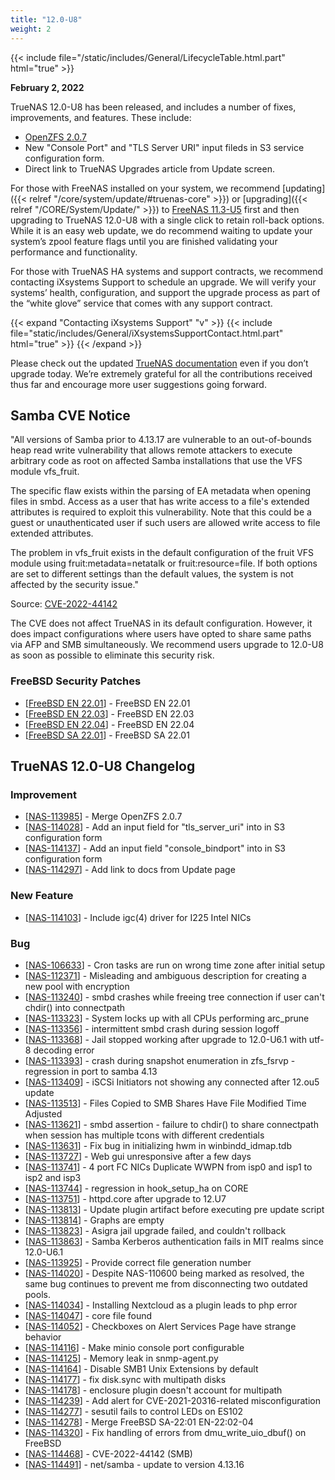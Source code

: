 ```yaml
---
title: "12.0-U8"
weight: 2
---
```


{{< include file="/static/includes/General/LifecycleTable.html.part" html="true" >}}

**February 2, 2022**

TrueNAS 12.0-U8 has been released, and includes a number of fixes, improvements, and features. These include:

* [OpenZFS 2.0.7](https://github.com/openzfs/zfs/releases/tag/zfs-2.0.7)
* New "Console Port" and "TLS Server URI" input fileds in S3 service configuration form.
* Direct link to TrueNAS Upgrades article from Update screen.

For those with FreeNAS installed on your system, we recommend [updating]({{< relref "/core/system/update/#truenas-core" >}}) or [upgrading]({{< relref "/CORE/System/Update/" >}}) to [FreeNAS 11.3-U5](https://download.freenas.org/) first and then upgrading to TrueNAS 12.0-U8 with a single click to retain roll-back options. While it is an easy web update, we do recommend waiting to update your system’s zpool feature flags until you are finished validating your performance and functionality.

For those with TrueNAS HA systems and support contracts, we recommend contacting iXsystems Support to schedule an upgrade. We will verify your systems’ health, configuration, and support the upgrade process as part of the “white glove” service that comes with any support contract.

{{< expand "Contacting iXsystems Support" "v" >}}
{{< include file="static/includes/General/iXsystemsSupportContact.html.part" html="true" >}}
{{< /expand >}}

Please check out the updated [TrueNAS documentation](https://www.truenas.com/docs/) even if you don’t upgrade today. We’re extremely grateful for all the contributions received thus far and encourage more user suggestions going forward.

## Samba CVE Notice

"All versions of Samba prior to 4.13.17 are vulnerable to an
out-of-bounds heap read write vulnerability that allows remote
attackers to execute arbitrary code as root on affected Samba
installations that use the VFS module vfs_fruit.

The specific flaw exists within the parsing of EA metadata when
opening files in smbd. Access as a user that has write access to a
file's extended attributes is required to exploit this
vulnerability. Note that this could be a guest or unauthenticated user
if such users are allowed write access to file extended attributes.

The problem in vfs_fruit exists in the default configuration of the
fruit VFS module using fruit:metadata=netatalk or fruit:resource=file.
If both options are set to different settings than the default values,
the system is not affected by the security issue."

Source: [CVE-2022-44142](https://security.truenas.com/cves/2022-01-31-cve-2021-44142/)

The CVE does not affect TrueNAS in its default configuration. However, it does impact configurations where users have opted to share same paths via AFP and SMB simultaneously. We recommend users upgrade to 12.0-U8 as soon as possible to eliminate this security risk. 

### FreeBSD Security Patches

<ul>
<li>[<a href='https://security.truenas.com/errata/2022-01-12-freebsd-en-22-01-xsave/'>FreeBSD EN 22.01</a>] -         FreeBSD EN 22.01
</li>
<li>[<a href='https://security.truenas.com/errata/2022-01-12-freebsd-en-22-03-hyperv/'>FreeBSD EN 22.03</a>] -         FreeBSD EN 22.03
</li>
<li>[<a href='https://security.truenas.com/errata/2022-01-12-freebsd-en-22-04-pcid/'>FreeBSD EN 22.04</a>] -         FreeBSD EN 22.04
</li>
<li>[<a href='https://security.truenas.com/errata/2022-01-12-freebsd-sa-22-01-vt/'>FreeBSD SA 22.01</a>] -         FreeBSD SA 22.01
</li>
</ul>

## TrueNAS 12.0-U8 Changelog

### Improvement

<ul>
<li>[<a href='https://jira.ixsystems.com/browse/NAS-113985'>NAS-113985</a>] -         Merge OpenZFS 2.0.7
</li>
<li>[<a href='https://jira.ixsystems.com/browse/NAS-114028'>NAS-114028</a>] -         Add an input field for &quot;tls_server_uri&quot; into in S3 configuration form
</li>
<li>[<a href='https://jira.ixsystems.com/browse/NAS-114137'>NAS-114137</a>] -         Add an input field &quot;console_bindport&quot; into in S3 configuration form
</li>
<li>[<a href='https://jira.ixsystems.com/browse/NAS-114297'>NAS-114297</a>] -         Add link to docs from Update page
</li>
</ul>
    
### New Feature

<ul>
<li>[<a href='https://jira.ixsystems.com/browse/NAS-114103'>NAS-114103</a>] -         Include igc(4) driver for I225 Intel NICs
</li>
</ul>
    
### Bug

<ul>
<li>[<a href='https://jira.ixsystems.com/browse/NAS-106633'>NAS-106633</a>] -         Cron tasks are run on wrong time zone after initial setup
</li>
<li>[<a href='https://jira.ixsystems.com/browse/NAS-112371'>NAS-112371</a>] -         Misleading and ambiguous description for creating a new pool with encryption
</li>
<li>[<a href='https://jira.ixsystems.com/browse/NAS-113240'>NAS-113240</a>] -         smbd crashes while freeing tree connection if user can&#39;t chdir() into connectpath
</li>
<li>[<a href='https://jira.ixsystems.com/browse/NAS-113323'>NAS-113323</a>] -         System locks up with all CPUs performing arc_prune
</li>
<li>[<a href='https://jira.ixsystems.com/browse/NAS-113356'>NAS-113356</a>] -         intermittent smbd crash during session logoff
</li>
<li>[<a href='https://jira.ixsystems.com/browse/NAS-113368'>NAS-113368</a>] -         Jail stopped working after upgrade to 12.0-U6.1 with utf-8 decoding error
</li>
<li>[<a href='https://jira.ixsystems.com/browse/NAS-113393'>NAS-113393</a>] -         crash during snapshot enumeration in zfs_fsrvp - regression in port to samba 4.13
</li>
<li>[<a href='https://jira.ixsystems.com/browse/NAS-113409'>NAS-113409</a>] -         iSCSi Initiators not showing any connected after 12.ou5 update
</li>
<li>[<a href='https://jira.ixsystems.com/browse/NAS-113513'>NAS-113513</a>] -         Files Copied to SMB Shares Have File Modified Time Adjusted
</li>
<li>[<a href='https://jira.ixsystems.com/browse/NAS-113621'>NAS-113621</a>] -         smbd assertion - failure to chdir() to share connectpath when session has multiple tcons with different credentials
</li>
<li>[<a href='https://jira.ixsystems.com/browse/NAS-113631'>NAS-113631</a>] -         Fix bug in initializing hwm in winbindd_idmap.tdb
</li>
<li>[<a href='https://jira.ixsystems.com/browse/NAS-113727'>NAS-113727</a>] -         Web gui unresponsive after a few days
</li>
<li>[<a href='https://jira.ixsystems.com/browse/NAS-113741'>NAS-113741</a>] -         4 port FC NICs Duplicate WWPN from isp0 and isp1 to isp2 and isp3
</li>
<li>[<a href='https://jira.ixsystems.com/browse/NAS-113744'>NAS-113744</a>] -         regression in hook_setup_ha on CORE
</li>
<li>[<a href='https://jira.ixsystems.com/browse/NAS-113751'>NAS-113751</a>] -         httpd.core after upgrade to 12.U7
</li>
<li>[<a href='https://jira.ixsystems.com/browse/NAS-113813'>NAS-113813</a>] -         Update plugin artifact before executing pre update script
</li>
<li>[<a href='https://jira.ixsystems.com/browse/NAS-113814'>NAS-113814</a>] -         Graphs are empty
</li>
<li>[<a href='https://jira.ixsystems.com/browse/NAS-113823'>NAS-113823</a>] -         Asigra jail upgrade failed, and couldn&#39;t rollback
</li>
<li>[<a href='https://jira.ixsystems.com/browse/NAS-113863'>NAS-113863</a>] -         Samba Kerberos authentication fails in MIT realms since 12.0-U6.1
</li>
<li>[<a href='https://jira.ixsystems.com/browse/NAS-113925'>NAS-113925</a>] -         Provide correct file generation number
</li>
<li>[<a href='https://jira.ixsystems.com/browse/NAS-114020'>NAS-114020</a>] -         Despite NAS-110600 being marked as resolved, the same bug continues to prevent me from disconnecting two outdated pools.
</li>
<li>[<a href='https://jira.ixsystems.com/browse/NAS-114034'>NAS-114034</a>] -         Installing Nextcloud as a plugin leads to php error
</li>
<li>[<a href='https://jira.ixsystems.com/browse/NAS-114047'>NAS-114047</a>] -         core file found
</li>
<li>[<a href='https://jira.ixsystems.com/browse/NAS-114052'>NAS-114052</a>] -         Checkboxes on Alert Services Page have strange behavior
</li>
<li>[<a href='https://jira.ixsystems.com/browse/NAS-114116'>NAS-114116</a>] -         Make minio console port configurable
</li>
<li>[<a href='https://jira.ixsystems.com/browse/NAS-114125'>NAS-114125</a>] -         Memory leak in snmp-agent.py
</li>
<li>[<a href='https://jira.ixsystems.com/browse/NAS-114164'>NAS-114164</a>] -         Disable SMB1 Unix Extensions by default
</li>
<li>[<a href='https://jira.ixsystems.com/browse/NAS-114177'>NAS-114177</a>] -         fix disk.sync with multipath disks
</li>
<li>[<a href='https://jira.ixsystems.com/browse/NAS-114178'>NAS-114178</a>] -         enclosure plugin doesn&#39;t account for multipath
</li>
<li>[<a href='https://jira.ixsystems.com/browse/NAS-114239'>NAS-114239</a>] -         Add alert for CVE-2021-20316-related misconfiguration
</li>
<li>[<a href='https://jira.ixsystems.com/browse/NAS-114277'>NAS-114277</a>] -         sesutil fails to control LEDs on ES102
</li>
<li>[<a href='https://jira.ixsystems.com/browse/NAS-114278'>NAS-114278</a>] -         Merge FreeBSD SA-22:01 EN-22:02-04
</li>
<li>[<a href='https://jira.ixsystems.com/browse/NAS-114320'>NAS-114320</a>] -         Fix handling of errors from dmu_write_uio_dbuf() on FreeBSD
</li>
<li>[<a href='https://jira.ixsystems.com/browse/NAS-114468'>NAS-114468</a>] -         CVE-2022-44142 (SMB)
</li>
<li>[<a href='https://jira.ixsystems.com/browse/NAS-114491'>NAS-114491</a>] -         net/samba - update to version 4.13.16
</li>
</ul>
